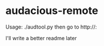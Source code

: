 audacious-remote
================
Usage: ./audtool.py <port> then go to http://<ip>:<port>

I'll write a better readme later
